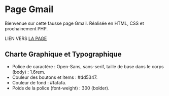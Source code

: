 # Page Gmail
Bienvenue sur cette fausse page Gmail. Réalisée en HTML, CSS et prochainement PHP.

LIEN VERS [LA PAGE](https://theocou.github.io/Page_copy_gmail/)

## Charte Graphique et Typographique
- Police de caractère : Open-Sans, sans-serif, taille de base dans le corps (body) : 1.6rem.
- Couleur des boutons et items : #dd5347.
- Couleur de fond : #fafafa.
- Poids de la police (font-weight) : 300 (bolder).